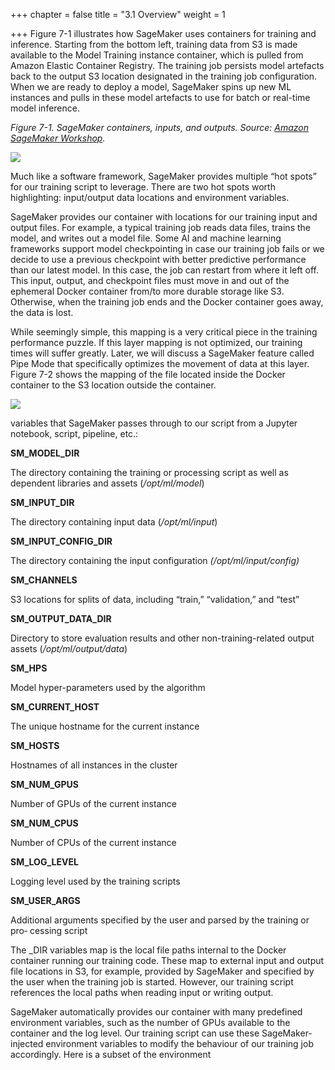 +++
chapter = false
title = "3.1 Overview"
weight = 1

+++
Figure 7-1 illustrates how SageMaker uses containers for training and inference. Starting from the bottom left, training data from S3 is made available to the Model Training instance container, which is pulled from Amazon Elastic Container Registry. The training job persists model artefacts back to the output S3 location designated in the training job configuration. When we are ready to deploy a model, SageMaker spins up new ML instances and pulls in these model artefacts to use for batch or real-time model inference.

_Figure 7-1. SageMaker containers, inputs, and outputs. Source:_ [_Amazon SageMaker Workshop_](https://oreil.ly/eu9G1)_._

![](/images/containers.png)

Much like a software framework, SageMaker provides multiple “hot spots” for our training script to leverage. There are two hot spots worth highlighting: input/output data locations and environment variables.

SageMaker provides our container with locations for our training input and output files. For example, a typical training job reads data files, trains the model, and writes out a model file. Some AI and machine learning frameworks support model checkpointing in case our training job fails or we decide to use a previous checkpoint with better predictive performance than our latest model. In this case, the job can restart from where it left off. This input, output, and checkpoint files must move in and out of the ephemeral Docker container from/to more durable storage like S3. Otherwise, when the training job ends and the Docker container goes away, the data is lost.

While seemingly simple, this mapping is a very critical piece in the training performance puzzle. If this layer mapping is not optimized, our training times will suffer greatly. Later, we will discuss a SageMaker feature called Pipe Mode that specifically optimizes the movement of data at this layer. Figure 7-2 shows the mapping of the file located inside the Docker container to the S3 location outside the container.

![](/images/filelocations.png)

variables that SageMaker passes through to our script from a Jupyter notebook, script, pipeline, etc.:

**SM_MODEL_DIR**

The directory containing the training or processing script as well as dependent libraries and assets (_/opt/ml/model_)

**SM_INPUT_DIR**

The directory containing input data (_/opt/ml/input_)

**SM_INPUT_CONFIG_DIR**

The directory containing the input configuration _(/opt/ml/input/config)_

**SM_CHANNELS**

S3 locations for splits of data, including “train,” “validation,” and “test”

**SM_OUTPUT_DATA_DIR**

Directory to store evaluation results and other non-training-related output assets (_/opt/ml/output/data_)

**SM_HPS**

Model hyper-parameters used by the algorithm

**SM_CURRENT_HOST**

The unique hostname for the current instance

**SM_HOSTS**

Hostnames of all instances in the cluster

**SM_NUM_GPUS**

Number of GPUs of the current instance

**SM_NUM_CPUS**

Number of CPUs of the current instance

**SM_LOG_LEVEL**

Logging level used by the training scripts

**SM_USER_ARGS**

Additional arguments specified by the user and parsed by the training or pro‐ cessing script

The _DIR variables map is the local file paths internal to the Docker container running our training code. These map to external input and output file locations in S3, for example, provided by SageMaker and specified by the user when the training job is started. However, our training script references the local paths when reading input or writing output.

SageMaker automatically provides our container with many predefined environment variables, such as the number of GPUs available to the container and the log level. Our training script can use these SageMaker-injected environment variables to modify the behaviour of our training job accordingly. Here is a subset of the environment
